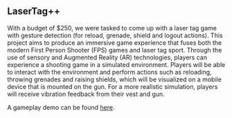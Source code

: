 ## LaserTag++

With a budget of $250, we were tasked to come up with a laser tag game with gesture detection (for reload, grenade, shield and logout actions).
This project aims to produce an immersive game experience that fuses both the modern First Person Shooter (FPS) games and laser tag sport. Through the use of sensory and Augmented Reality (AR) technologies, players can experience a shooting game in a simulated environment. Players will be able to interact with the environment and perform actions such as reloading, throwing grenades and raising shields, which will be visualized on a mobile device that is mounted on the gun. For a more realistic simulation, players will receive vibration feedback from their vest and gun.

A gameplay demo can be found <a href="https://www.youtube.com/watch?v=nKTPNiXV2OA">here</a>.

<!--

**Here are some ideas to get you started:**

🙋‍♀️ A short introduction - what is your organization all about?
🌈 Contribution guidelines - how can the community get involved?
👩‍💻 Useful resources - where can the community find your docs? Is there anything else the community should know?
🍿 Fun facts - what does your team eat for breakfast?
🧙 Remember, you can do mighty things with the power of [Markdown](https://docs.github.com/github/writing-on-github/getting-started-with-writing-and-formatting-on-github/basic-writing-and-formatting-syntax)
-->
